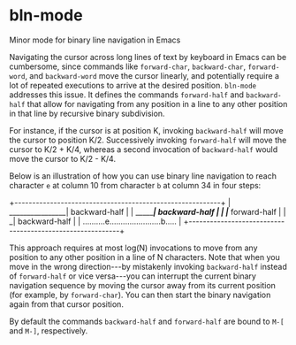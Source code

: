 # bln-mode
Minor mode for binary line navigation in Emacs

Navigating the cursor across long lines of text by keyboard in Emacs can be
cumbersome, since commands like `forward-char`, `backward-char`, `forward-word`,
and `backward-word` move the cursor linearly, and potentially require a lot of
repeated executions to arrive at the desired position. `bln-mode` addresses this
issue. It defines the commands `forward-half` and `backward-half` that allow for
navigating from any position in a line to any other position in that line by
recursive binary subdivision.

For instance, if the cursor is at position K, invoking `backward-half` will move
the cursor to position K/2. Successively invoking `forward-half` will move the
cursor to K/2 + K/4, whereas a second invocation of `backward-half` would move
the cursor to K/2 - K/4.

Below is an illustration of how you can use binary line navigation to reach
character `e` at column 10 from character `b` at column 34 in four steps:

+----------------------------------------------------------+
|                   ________________|       backward-half  |
|          ________|                        backward-half  |
|         |___                              forward-half   |
|            _|                             backward-half  |
|  ..........e.......................b.....		   |
+----------------------------------------------------------+

This approach requires at most log(N) invocations to move from any position to
any other position in a line of N characters. Note that when you move in the
wrong direction---by mistakenly invoking `backward-half` instead of
`forward-half` or vice versa---you can interrupt the current binary navigation
sequence by moving the cursor away from its current position (for example, by
`forward-char`). You can then start the binary navigation again from that cursor
position.

By default the commands `backward-half` and `forward-half` are bound to `M-[`
and `M-]`, respectively.

